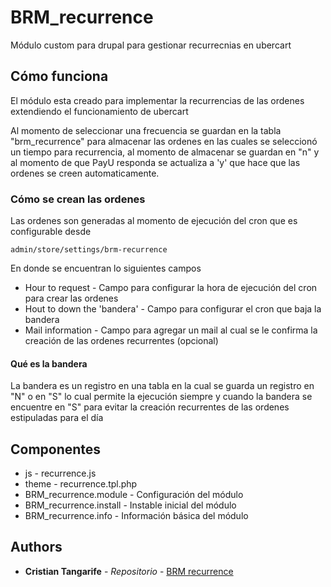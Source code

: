# BRM_recurrence
Módulo custom para drupal para gestionar recurrecnias en ubercart

## Cómo funciona

El módulo esta creado para implementar la recurrencias de las ordenes extendiendo el funcionamiento de ubercart

Al momento de seleccionar una frecuencia se guardan en la tabla "brm_recurrence" para almacenar las ordenes en las cuales se seleccionó un tiempo para recurrencia, al momento de almacenar se guardan en "n" y al momento de que PayU responda se actualiza  a 'y' que hace que las ordenes se creen automaticamente.

### Cómo se crean las ordenes

Las ordenes son generadas al momento de ejecución del cron que es configurable desde 

```
admin/store/settings/brm-recurrence
```
 En donde se encuentran lo siguientes campos
 
*  Hour to request - Campo para configurar la hora de ejecución del cron para crear las ordenes
* Hout to down the 'bandera' - Campo para configurar el cron que baja la bandera
* Mail information - Campo para agregar un mail al cual se le confirma la creación de las ordenes recurrentes (opcional)

#### Qué es la bandera

La bandera es un registro en una tabla en la cual se guarda un registro en "N" o en "S" lo cual permite la ejecución siempre y cuando la bandera se encuentre en "S" para evitar la creación recurrentes de las ordenes estipuladas para el día

## Componentes

* js - recurrence.js
* theme - recurrence.tpl.php
* BRM_recurrence.module - Configuración del módulo
* BRM_recurrence.install - Instable inicial del módulo
* BRM_recurrence.info - Información básica del módulo

## Authors

* **Cristian Tangarife** - *Repositorio* - [BRM recurrence](https://github.com/brm-tangarifec/BRM_recurrence)